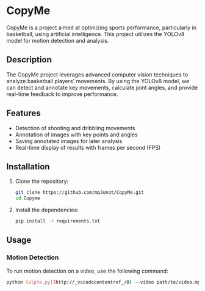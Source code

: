 # CopyMe

CopyMe is a project aimed at optimizing sports performance, particularly in basketball, using artificial intelligence. This project utilizes the YOLOv8 model for motion detection and analysis.

## Description

The CopyMe project leverages advanced computer vision techniques to analyze basketball players' movements. By using the YOLOv8 model, we can detect and annotate key movements, calculate joint angles, and provide real-time feedback to improve performance.

## Features

- Detection of shooting and dribbling movements
- Annotation of images with key points and angles
- Saving annotated images for later analysis
- Real-time display of results with frames per second (FPS)

## Installation

1. Clone the repository:

   ```sh
   git clone https://github.com/mpJunot/CopyMe.git
   cd Copyme
   ```

2. Install the dependencies:

   ```sh
   pip install -r requirements.txt
   ```

## Usage

### Motion Detection

To run motion detection on a video, use the following command:

```sh
python [alpha.py](http://_vscodecontentref_/0) --video path/to/video.mp4 --model yolov8m.pt --save_dir path/to/save_directory
```
